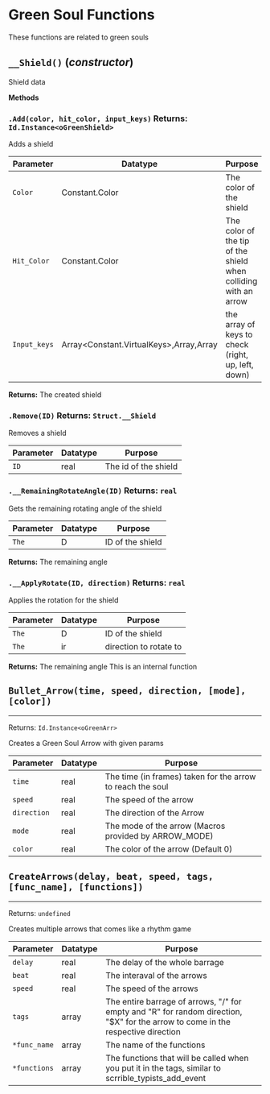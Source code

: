 # Green Soul Functions
These functions are related to green souls

## `__Shield()` (*constructor*)

Shield data

**Methods**
### `.Add(color, hit_color, input_keys)` Returns: `Id.Instance<oGreenShield>`

Adds a shield

| Parameter | Datatype  | Purpose |
|-----------|-----------|---------|
|`Color` |Constant.Color |The color of the shield |
|`Hit_Color` |Constant.Color |The color of the tip of the shield when colliding with an arrow |
|`Input_keys` |Array<Constant.VirtualKeys>,Array<real>,Array<bool> |the array of keys to check (right, up, left, down) |

**Returns:** The created shield

### `.Remove(ID)` Returns: `Struct.__Shield`

Removes a shield

| Parameter | Datatype  | Purpose |
|-----------|-----------|---------|
|`ID` |real |The id of the shield |

### `.__RemainingRotateAngle(ID)` Returns: `real`

Gets the remaining rotating angle of the shield

| Parameter | Datatype  | Purpose |
|-----------|-----------|---------|
|`The` |D |ID of the shield |

**Returns:** The remaining angle

### `.__ApplyRotate(ID, direction)` Returns: `real`

Applies the rotation for the shield

| Parameter | Datatype  | Purpose |
|-----------|-----------|---------|
|`The` |D |ID of the shield |
|`The` |ir |direction to rotate to |

**Returns:** The remaining angle
This is an internal function

## `Bullet_Arrow(time, speed, direction, [mode], [color])`
---
 Returns: `Id.Instance<oGreenArr>`

Creates a Green Soul Arrow with given params

| Parameter | Datatype  | Purpose |
|-----------|-----------|---------|
|`time` |real |The time (in frames) taken for the arrow to reach the soul |
|`speed` |real |The speed of the arrow |
|`direction` |real |The direction of the Arrow |
|`mode` |real |The mode of the arrow (Macros provided by ARROW_MODE) |
|`color` |real |The color of the arrow (Default 0) |

## `CreateArrows(delay, beat, speed, tags, [func_name], [functions])`
---
 Returns: `undefined`

Creates multiple arrows that comes like a rhythm game

| Parameter | Datatype  | Purpose |
|-----------|-----------|---------|
|`delay` |real |The delay of the whole barrage |
|`beat` |real |The interaval of the arrows |
|`speed` |real |The speed of the arrows |
|`tags` |array |The entire barrage of arrows, "/" for empty and "R" for random direction, "$X" for the arrow to come in the respective direction |
|`*func_name` |array |The name of the functions |
|`*functions` |array |The functions that will be called when you put it in the tags, similar to scrrible_typists_add_event |





















































